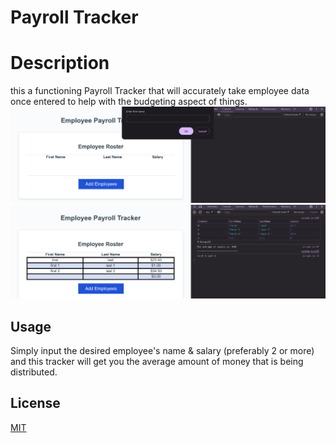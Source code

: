 # Payroll Tracker 

# Description

this a functioning Payroll Tracker that will accurately take employee data once entered to help with the budgeting aspect of things.
 [<img src="./Assets/prompt.png ">](https://github.com/TheR16H/payroll-tracker-/blob/main/Assets/prompt.png)
[<img src="./Assets/Screenshot 2024-05-08 215545.png">](https://github.com/TheR16H/payroll-tracker-/blob/main/Assets/Screenshot%202024-05-08%20215545.png)

## Usage

Simply input the desired employee's name & salary (preferably 2 or more) and this tracker will get you the average amount of money that is being distributed.

## License

[MIT](https://choosealicense.com/licenses/mit/)